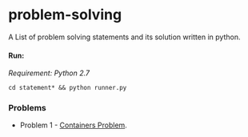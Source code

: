 # problem-solving
A List of problem solving statements and its solution written in python.


#### Run: 

*Requirement: Python 2.7*

```
cd statement* && python runner.py
```

### Problems

* Problem 1 - [Containers Problem](statement1). 
